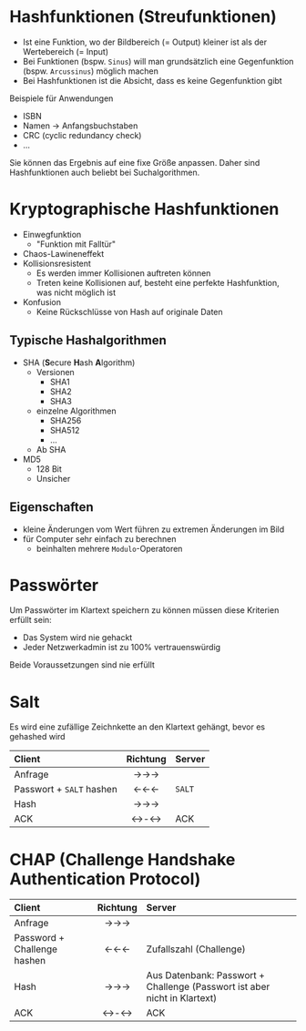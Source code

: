 Hashfunktionen (Streufunktionen)
====

- Ist eine Funktion, wo der Bildbereich (= Output) kleiner ist als der Wertebereich (= Input)
- Bei Funktionen (bspw. ``Sinus``) will man grundsätzlich eine Gegenfunktion (bspw. ``Arcussinus``) möglich machen
- Bei Hashfunktionen ist die Absicht, dass es keine Gegenfunktion gibt


Beispiele für Anwendungen

- ISBN
- Namen -> Anfangsbuchstaben
- CRC (cyclic redundancy check)
- ...


Sie können das Ergebnis auf eine fixe Größe anpassen. Daher sind Hashfunktionen auch beliebt bei Suchalgorithmen.


Kryptographische Hashfunktionen
====

- Einwegfunktion
    - "Funktion mit Falltür"
- Chaos-Lawineneffekt
- Kollisionsresistent
    - Es werden immer Kollisionen auftreten können
    - Treten keine Kollisionen auf, besteht eine perfekte Hashfunktion, was nicht möglich ist
- Konfusion
    - Keine Rückschlüsse von Hash auf originale Daten


Typische Hashalgorithmen
----

- SHA (**S**ecure **H**ash **A**lgorithm)
    - Versionen
        - SHA1
        - SHA2
        - SHA3
    - einzelne Algorithmen
        - SHA256
        - SHA512
        - ...
    - Ab SHA
- MD5
    - 128 Bit
    - Unsicher


Eigenschaften
----

- kleine Änderungen vom Wert führen zu extremen Änderungen im Bild
- für Computer sehr einfach zu berechnen
    - beinhalten mehrere ``Modulo``-Operatoren


Passwörter
====

Um Passwörter im Klartext speichern zu können müssen diese Kriterien erfüllt sein:

- Das System wird nie gehackt
- Jeder Netzwerkadmin ist zu 100% vertrauenswürdig

Beide Voraussetzungen sind nie erfüllt


Salt
====

Es wird eine zufällige Zeichnkette an den Klartext gehängt, bevor es gehashed wird

| Client                     | Richtung | Server   |
|:---------------------------|:--------:|:---------|
| Anfrage                    |  ->->->  |          |
| Passwort + ``SALT`` hashen |  <-<-<-  | ``SALT`` |
| Hash                       |  ->->->  |          |
| ACK                        | <->-<->  | ACK      |


CHAP (**C**hallenge **H**andshake **A**uthentication **P**rotocol)
====

| Client                      | Richtung | Server                                                                    |
|:----------------------------|:--------:|:--------------------------------------------------------------------------|
| Anfrage                     |  ->->->  |                                                                           |
| Password + Challenge hashen |  <-<-<-  | Zufallszahl (Challenge)                                                   |
| Hash                        |  ->->->  | Aus Datenbank: Passwort + Challenge (Passwort ist aber nicht in Klartext) |
| ACK                         | <->-<->  | ACK                                                                       |